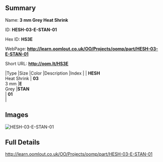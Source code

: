 

## Summary
 
Name: __3 mm Grey Heat Shrink__

ID: __HESH-03-E-STAN-01__

Hex ID: __HS3E__

WebPage: __http://learn.oomlout.co.uk/OO/Projects/oomp/part/HESH-03-E-STAN-01__

Short URL: __http://oom.lt/HS3E__


|Type   |Size   |Color   |Description   |Index   |
| __HESH__ <br>Heat Shrink  | __03__<br>3 mm   |__E__<br>Grey    |__STAN__<br>    | __01__<br>  |


## Images
![HESH-03-E-STAN-01](http://oomlout.com/oomp-gen/parts/HESH-03-E-STAN-01/HESH-03-E-STAN-01_420.jpg)

## Full Details

 http://learn.oomlout.co.uk/OO/Projects/oomp/part/HESH-03-E-STAN-01

